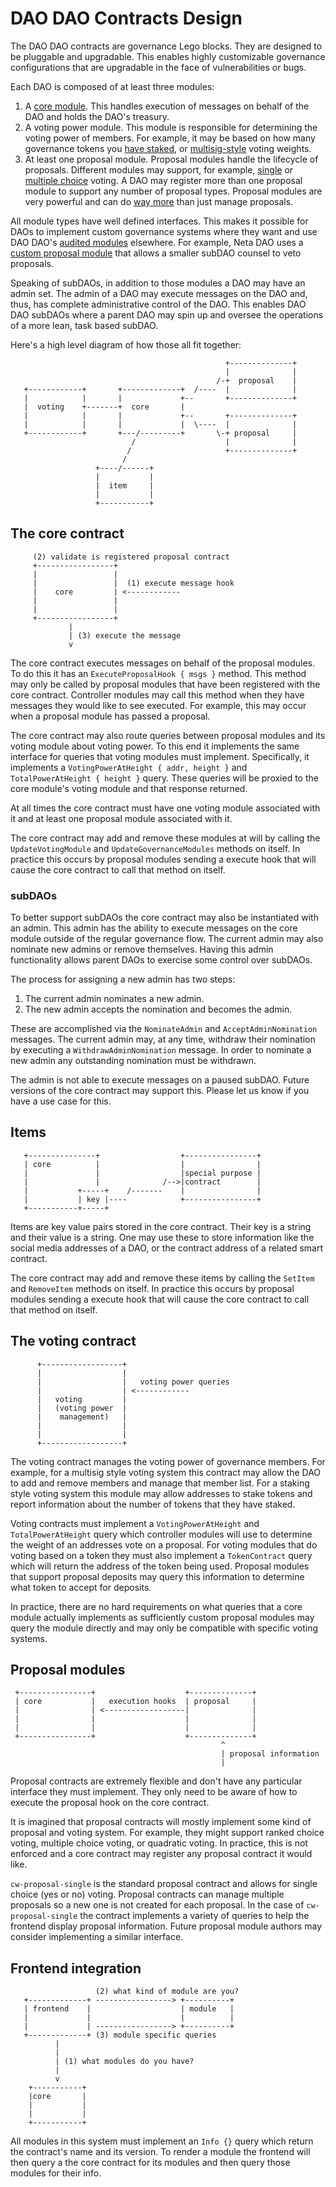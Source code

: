 # DAO DAO Contracts Design

The DAO DAO contracts are governance Lego blocks. They are designed to
be pluggable and upgradable. This enables highly customizable
governance configurations that are upgradable in the face of
vulnerabilities or bugs.

Each DAO is composed of at least three modules:

1. A [core
   module](https://github.com/DA0-DA0/dao-contracts/tree/cef33570e41c52b04acd692cdd527c836185fd13/contracts/cw-core). This
   handles execution of messages on behalf of the DAO and holds the
   DAO's treasury.
2. A voting power module. This module is responsible for determining
   the voting power of members. For example, it may be based on how
   many governance tokens you [have
   staked](https://github.com/DA0-DA0/dao-contracts/tree/cef33570e41c52b04acd692cdd527c836185fd13/contracts/cw20-staked-balance-voting),
   or
   [multisig-style](https://github.com/DA0-DA0/dao-contracts/tree/cef33570e41c52b04acd692cdd527c836185fd13/contracts/cw4-voting)
   voting weights.
3. At least one proposal module. Proposal modules handle the lifecycle
   of proposals. Different modules may support, for example,
   [single](https://github.com/DA0-DA0/dao-contracts/tree/cef33570e41c52b04acd692cdd527c836185fd13/contracts/cw-proposal-single)
   or [multiple
   choice](https://github.com/DA0-DA0/dao-contracts/tree/cef33570e41c52b04acd692cdd527c836185fd13/contracts/cw-proposal-multiple)
   voting. A DAO may register more than one proposal module to support
   any number of proposal types. Proposal modules are very powerful
   and can do [way
   more](https://github.com/DA0-DA0/dao-contracts/discussions/373)
   than just manage proposals.

All module types have well defined interfaces. This makes it possible
for DAOs to implement custom governance systems where they want and
use DAO DAO's [audited
modules](https://github.com/oak-security/audit-reports/tree/master/DAO%20DAO)
elsewhere. For example, Neta DAO uses a [custom proposal
module](https://github.com/DA0-DA0/dao-contracts/compare/DA0-DA0:cef3357...onewhiskeypls:e460259)
that allows a smaller subDAO counsel to veto proposals.

Speaking of subDAOs, in addition to those modules a DAO may have an
admin set. The admin of a DAO may execute messages on the DAO and,
thus, has complete administrative control of the DAO. This enables DAO
DAO subDAOs where a parent DAO may spin up and oversee the operations
of a more lean, task based subDAO.

Here's a high level diagram of how those all fit together:

```
                                                +--------------+
                                                |              |
                                              /-+  proposal    |
   +------------+       +-------------+  /----  |              |
   |            |       |             +--       +--------------+
   |  voting    +-------+  core       |
   |            |       |             +--       +--------------+
   |            |       |             |  \----  |              |
   +------------+       +---/---------+       \-+ proposal     |
                           /                    |              |
                          /                     +--------------+
                         /
                   +----/------+
                   |           |
                   |  item     |
                   |           |
                   +-----------+
```

## The core contract

```
     (2) validate is registered proposal contract
     +-----------------+
     |                 |
     |                 |  (1) execute message hook
     |    core         | <------------
     |                 |
     |                 |
     +-----------------+
             |
             | (3) execute the message
             v
```

The core contract executes messages on behalf of the proposal
modules. To do this it has an `ExecuteProposalHook { msgs }`
method. This method may only be called by proposal modules that have
been registered with the core contract. Controller modules may
call this method when they have messages they would like to see
executed. For example, this may occur when a proposal module has
passed a proposal.

The core contract may also route queries between proposal modules and
its voting module about voting power. To this end it implements the
same interface for queries that voting modules must implement.
Specifically, it implements a `VotingPowerAtHeight { addr, height }`
and `TotalPowerAtHeight { height }` query. These queries will be
proxied to the core module's voting module and that response returned.

At all times the core contract must have one voting module associated
with it and at least one proposal module associated with it.

The core contract may add and remove these modules at will by
calling the `UpdateVotingModule` and `UpdateGovernanceModules` methods
on itself. In practice this occurs by proposal modules sending a
execute hook that will cause the core contract to call that method
on itself.

### subDAOs

To better support subDAOs the core contract may also be instantiated
with an admin. This admin has the ability to execute messages on the
core module outside of the regular governance flow. The current admin
may also nominate new admins or remove themselves. Having this admin
functionality allows parent DAOs to exercise some control over
subDAOs.

The process for assigning a new admin has two steps:

1. The current admin nominates a new admin.
2. The new admin accepts the nomination and becomes the admin.

These are accomplished via the `NominateAdmin` and
`AcceptAdminNomination` messages. The current admin may, at any time,
withdraw their nomination by executing a `WithdrawAdminNomination`
message. In order to nominate a new admin any outstanding nomination
must be withdrawn.

The admin is not able to execute messages on a paused subDAO.  Future
versions of the core contract may support this. Please let us know if
you have a use case for this.

## Items

```
   +---------------+                  +----------------+
   | core          |                  |                |
   |               |                  |special purpose |
   |               |              /-->|contract        |
   |           +-----+    /-------    |                |
   |           | key |----            +----------------+
   +-----------+-----+
```

Items are key value pairs stored in the core contract. Their key is a
string and their value is a string. One may use these to store
information like the social media addresses of a DAO, or the contract
address of a related smart contract.

The core contract may add and remove these items by calling the
`SetItem` and `RemoveItem` methods on itself. In practice this occurs
by proposal modules sending a execute hook that will cause the
core contract to call that method on itself.

## The voting contract

```
      +------------------+
      |                  |
      |                  |   voting power queries
      |                  | <------------
      |   voting         |
      |   (voting power  |
      |    management)   |
      |                  |
      |                  |
      +------------------+
```

The voting contract manages the voting power of governance
members. For example, for a multisig style voting system this contract
may allow the DAO to add and remove members and manage that member
list. For a staking style voting system this module may allow
addresses to stake tokens and report information about the number of
tokens that they have staked.

Voting contracts must implement a `VotingPowerAtHeight` and
`TotalPowerAtHeight` query which controller modules will use to
determine the weight of an addresses vote on a proposal. For voting
modules that do voting based on a token they must also implement a
`TokenContract` query which will return the address of the token being
used. Proposal modules that support proposal deposits may query this
information to determine what token to accept for deposits.

In practice, there are no hard requirements on what queries that a
core module actually implements as sufficiently custom proposal
modules may query the module directly and may only be compatible with
specific voting systems.

## Proposal modules

```
 +----------------+                    +--------------+
 | core           |   execution hooks  | proposal     |
 |                | <------------------|              |
 |                |                    |              |
 |                |                    |              |
 +----------------+                    +--------------+
                                               ^
                                               | proposal information
                                               |
```

Proposal contracts are extremely flexible and don't have any
particular interface they must implement. They only need to be aware
of how to execute the proposal hook on the core contract.

It is imagined that proposal contracts will mostly implement some
kind of proposal and voting system. For example, they might support
ranked choice voting, multiple choice voting, or quadratic voting. In
practice, this is not enforced and a core contract may register any
proposal contract it would like.

`cw-proposal-single` is the standard proposal contract and allows for
single choice (yes or no) voting. Proposal contracts can manage
multiple proposals so a new one is not created for each proposal. In
the case of `cw-proposal-single` the contract implements a variety of
queries to help the frontend display proposal information. Future
proposal module authors may consider implementing a similar interface.

## Frontend integration

```
                   (2) what kind of module are you?
   +-------------+ -----------------> +----------+
   | frontend    |                    | module   |
   |             |                    |          |
   |             | -----------------> +----------+
   +-------------+ (3) module specific queries
          |
          |
          | (1) what modules do you have?
          |
          v
    +-----------+
    |core       |
    |           |
    |           |
    +-----------+
```

All modules in this system must implement an `Info {}` query which
return the contract's name and its version. To render a module the
frontend will then query a the core contract for its modules and then
query those modules for their info.
